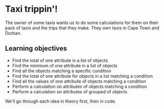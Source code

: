 # Taxi trippin'!

The owner of some taxis wants us to do some calculations for them on their pack of taxis and the trips that they make. They own taxis in Cape Town and Durban.

## Learning objectives

* Find the total of one attribute in a list of objects
* Find the minimum of one attribute in a list of objects
* Find all the objects matching a specific condition
* Find the total of one attribute for objects in a list matching a condition
* Find all the values of one attribute of objects matching a condition
* Perform a calculation on attributes of objects matching a condition
* Perform a calculation on attributes of grouped of objects

We'll go through each idea in theory first, then in code. 
